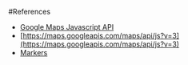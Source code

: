 #References

 - [Google Maps Javascript API](https://developers.google.com/maps/documentation/javascript/)
 - [https://maps.googleapis.com/maps/api/js?v=3](https://maps.googleapis.com/maps/api/js?v=3)
 - [Markers](https://developers.google.com/maps/documentation/javascript/markers)